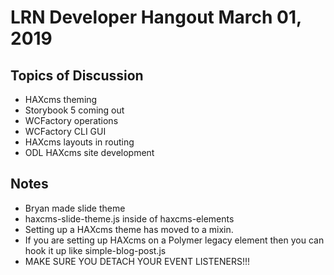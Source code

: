 
# LRN Developer Hangout March 01, 2019

## Topics of Discussion

- HAXcms theming
- Storybook 5 coming out
- WCFactory operations
- WCFactory CLI GUI
- HAXcms layouts in routing
- ODL HAXcms site development


## Notes
 
- Bryan made slide theme
 - haxcms-slide-theme.js inside of haxcms-elements
 - Setting up a HAXcms theme has moved to a mixin.
 - If you are setting up HAXcms on a Polymer legacy element then you can hook it up like simple-blog-post.js
 - MAKE SURE YOU DETACH YOUR EVENT LISTENERS!!!
